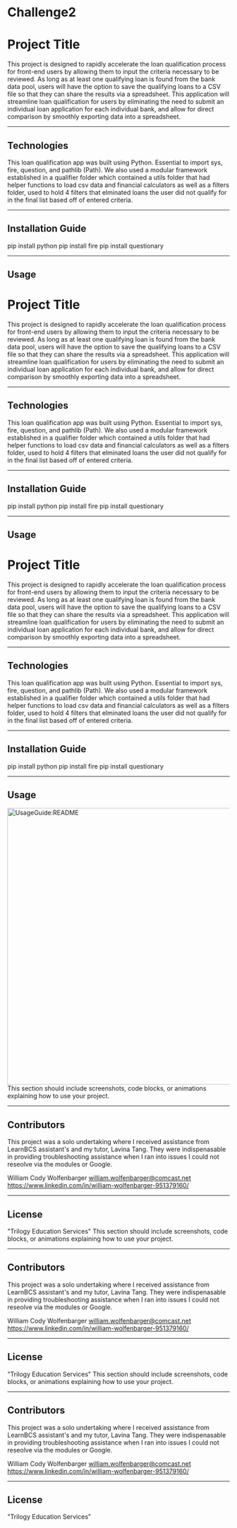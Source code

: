 # Challenge2
# Project Title

This project is designed to rapidly accelerate the loan qualification process for front-end users by allowing them to input the criteria necessary to be reviewed. As long as at least one qualifying loan is found from the bank data pool, users will have the option to save the qualifying loans to a CSV file so that they can share the results via a spreadsheet. This application will streamline loan qualification for users by eliminating the need to submit an individual loan application for each individual bank, and allow for direct comparison by smoothly exporting data into a spreadsheet.


---

## Technologies

This loan qualification app was built using Python. Essential to import sys, fire, question, and pathlib (Path). We also used a modular framework established in a qualifier folder which contained a utils folder that had helper functions to load csv data and financial calculators as well as a filters folder, used to hold 4 filters that elminated loans the user did not qualify for in the final list based off of entered criteria. 

---

## Installation Guide
pip install python
pip install fire
pip install questionary


---

## Usage

# Project Title

This project is designed to rapidly accelerate the loan qualification process for front-end users by allowing them to input the criteria necessary to be reviewed. As long as at least one qualifying loan is found from the bank data pool, users will have the option to save the qualifying loans to a CSV file so that they can share the results via a spreadsheet. This application will streamline loan qualification for users by eliminating the need to submit an individual loan application for each individual bank, and allow for direct comparison by smoothly exporting data into a spreadsheet.


---

## Technologies

This loan qualification app was built using Python. Essential to import sys, fire, question, and pathlib (Path). We also used a modular framework established in a qualifier folder which contained a utils folder that had helper functions to load csv data and financial calculators as well as a filters folder, used to hold 4 filters that elminated loans the user did not qualify for in the final list based off of entered criteria. 

---

## Installation Guide
pip install python
pip install fire
pip install questionary


---

## Usage

# Project Title

This project is designed to rapidly accelerate the loan qualification process for front-end users by allowing them to input the criteria necessary to be reviewed. As long as at least one qualifying loan is found from the bank data pool, users will have the option to save the qualifying loans to a CSV file so that they can share the results via a spreadsheet. This application will streamline loan qualification for users by eliminating the need to submit an individual loan application for each individual bank, and allow for direct comparison by smoothly exporting data into a spreadsheet.


---

## Technologies

This loan qualification app was built using Python. Essential to import sys, fire, question, and pathlib (Path). We also used a modular framework established in a qualifier folder which contained a utils folder that had helper functions to load csv data and financial calculators as well as a filters folder, used to hold 4 filters that elminated loans the user did not qualify for in the final list based off of entered criteria. 

---

## Installation Guide
pip install python
pip install fire
pip install questionary


---

## Usage

<img width="627" alt="UsageGuide:README" src="https://user-images.githubusercontent.com/111939161/189257932-c295928a-7f6c-4201-b908-2047307e1aaf.png">
This section should include screenshots, code blocks, or animations explaining how to use your project.

---

## Contributors

This project was a solo undertaking where I received assistance from LearnBCS assistant's and my tutor, Lavina Tang. They were indispenasable in providing troubleshooting assistance when I ran into issues I could not reseolve via the modules or Google. 

William Cody Wolfenbarger
william.wolfenbarger@comcast.net
https://www.linkedin.com/in/william-wolfenbarger-951379160/


---

## License
"Trilogy Education Services" 
This section should include screenshots, code blocks, or animations explaining how to use your project.

---

## Contributors

This project was a solo undertaking where I received assistance from LearnBCS assistant's and my tutor, Lavina Tang. They were indispenasable in providing troubleshooting assistance when I ran into issues I could not reseolve via the modules or Google. 

William Cody Wolfenbarger
william.wolfenbarger@comcast.net
https://www.linkedin.com/in/william-wolfenbarger-951379160/


---

## License
"Trilogy Education Services" 
This section should include screenshots, code blocks, or animations explaining how to use your project.

---

## Contributors

This project was a solo undertaking where I received assistance from LearnBCS assistant's and my tutor, Lavina Tang. They were indispenasable in providing troubleshooting assistance when I ran into issues I could not reseolve via the modules or Google. 

William Cody Wolfenbarger
william.wolfenbarger@comcast.net
https://www.linkedin.com/in/william-wolfenbarger-951379160/


---

## License
"Trilogy Education Services" 
